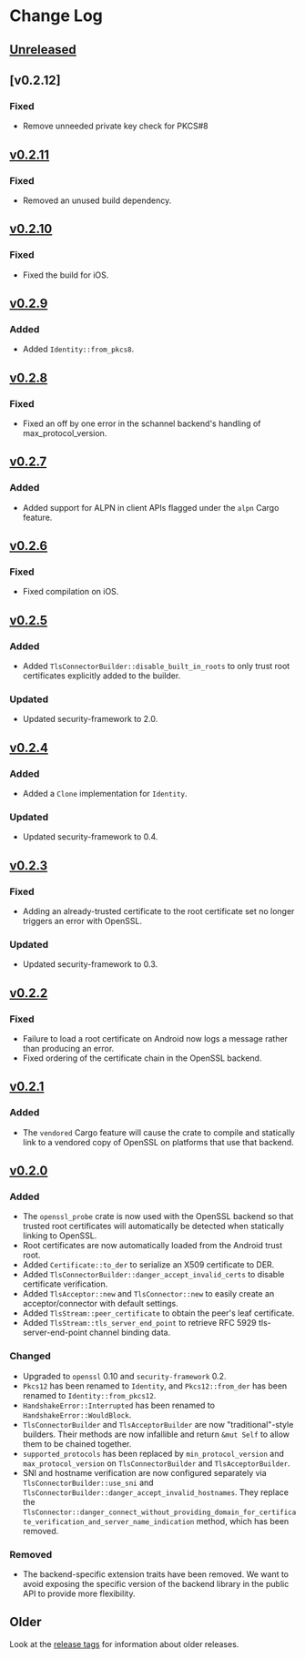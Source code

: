 # Change Log

## [Unreleased]

## [v0.2.12]

### Fixed

* Remove unneeded private key check for PKCS#8

## [v0.2.11]

### Fixed

* Removed an unused build dependency.

## [v0.2.10]

### Fixed

* Fixed the build for iOS.

## [v0.2.9]

### Added

* Added `Identity::from_pkcs8`.

## [v0.2.8]

### Fixed

* Fixed an off by one error in the schannel backend's handling of max_protocol_version.

## [v0.2.7]

### Added

* Added support for ALPN in client APIs flagged under the `alpn` Cargo feature.

## [v0.2.6]

### Fixed

* Fixed compilation on iOS.

## [v0.2.5]

### Added

* Added `TlsConnectorBuilder::disable_built_in_roots` to only trust root certificates explicitly
    added to the builder.

### Updated

* Updated security-framework to 2.0.

## [v0.2.4]

### Added

* Added a `Clone` implementation for `Identity`.

### Updated

* Updated security-framework to 0.4.

## [v0.2.3]

### Fixed

* Adding an already-trusted certificate to the root certificate set no longer triggers an error
    with OpenSSL.

### Updated

* Updated security-framework to 0.3.

## [v0.2.2]

### Fixed

* Failure to load a root certificate on Android now logs a message rather than producing an error.
* Fixed ordering of the certificate chain in the OpenSSL backend.

## [v0.2.1]

### Added

* The `vendored` Cargo feature will cause the crate to compile and statically link to a vendored
    copy of OpenSSL on platforms that use that backend.

## [v0.2.0]

### Added

* The `openssl_probe` crate is now used with the OpenSSL backend so that trusted root certificates
    will automatically be detected when statically linking to OpenSSL.
* Root certificates are now automatically loaded from the Android trust root.
* Added `Certificate::to_der` to serialize an X509 certificate to DER.
* Added `TlsConnectorBuilder::danger_accept_invalid_certs` to disable certificate verification.
* Added `TlsAcceptor::new` and `TlsConnector::new` to easily create an acceptor/connector with
    default settings.
* Added `TlsStream::peer_certificate` to obtain the peer's leaf certificate.
* Added `TlsStream::tls_server_end_point` to retrieve RFC 5929 tls-server-end-point channel binding
    data.

### Changed

* Upgraded to `openssl` 0.10 and `security-framework` 0.2.
* `Pkcs12` has been renamed to `Identity`, and `Pkcs12::from_der` has been renamed to
    `Identity::from_pkcs12`.
* `HandshakeError::Interrupted` has been renamed to `HandshakeError::WouldBlock`.
* `TlsConnectorBuilder` and `TlsAcceptorBuilder` are now "traditional"-style builders. Their methods
    are now infallible and return `&mut Self` to allow them to be chained together.
* `supported_protocols` has been replaced by `min_protocol_version` and `max_protocol_version` on
    `TlsConnectorBuilder` and `TlsAcceptorBuilder`.
* SNI and hostname verification are now configured separately via `TlsConnectorBuilder::use_sni` and
    `TlsConnectorBuilder::danger_accept_invalid_hostnames`. They replace the
    `TlsConnector::danger_connect_without_providing_domain_for_certificate_verification_and_server_name_indication`
    method, which has been removed.

### Removed

* The backend-specific extension traits have been removed. We want to avoid exposing the specific
    version of the backend library in the public API to provide more flexibility.

## Older

Look at the [release tags] for information about older releases.

[Unreleased]: https://github.com/sfackler/rust-native-tls/compare/v0.2.11...master
[v0.2.11]: https://github.com/sfackler/rust-native-tls/compare/v0.2.10...v0.2.11
[v0.2.10]: https://github.com/sfackler/rust-native-tls/compare/v0.2.9...v0.2.10
[v0.2.9]: https://github.com/sfackler/rust-native-tls/compare/v0.2.8...v0.2.9
[v0.2.8]: https://github.com/sfackler/rust-native-tls/compare/v0.2.7...v0.2.8
[v0.2.7]: https://github.com/sfackler/rust-native-tls/compare/v0.2.6...v0.2.7
[v0.2.6]: https://github.com/sfackler/rust-native-tls/compare/v0.2.5...v0.2.6
[v0.2.5]: https://github.com/sfackler/rust-native-tls/compare/v0.2.4...v0.2.5
[v0.2.4]: https://github.com/sfackler/rust-native-tls/compare/v0.2.3...v0.2.4
[v0.2.3]: https://github.com/sfackler/rust-native-tls/compare/v0.2.2...v0.2.3
[v0.2.2]: https://github.com/sfackler/rust-native-tls/compare/v0.2.1...v0.2.2
[v0.2.1]: https://github.com/sfackler/rust-native-tls/compare/v0.2.0...v0.2.1
[v0.2.0]: https://github.com/sfackler/rust-native-tls/compare/v0.1.5...v0.2.0
[release tags]: https://github.com/sfackler/rust-native-tls/releases
